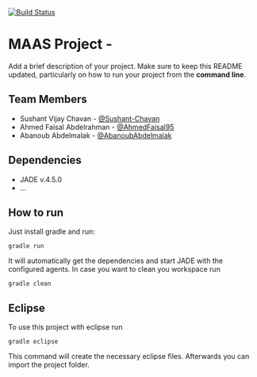 [![Build Status](https://travis-ci.org/HBRS-MAAS/ws18-project-commitment_issues.svg?branch=master)](https://travis-ci.org/HBRS-MAAS/ws18-project-commitment_issues)

# MAAS Project - <Team Name>

Add a brief description of your project. Make sure to keep this README updated, particularly on how to run your project from the **command line**.

## Team Members
* Sushant Vijay Chavan - [@Sushant-Chavan](https://github.com/Sushant-Chavan)
* Ahmed Faisal Abdelrahman - [@AhmedFaisal95](https://github.com/AhmedFaisal95)
* Abanoub Abdelmalak - [@AbanoubAbdelmalak](https://github.com/AbanoubAbdelmalak)

## Dependencies
* JADE v.4.5.0
* ...

## How to run
Just install gradle and run:

    gradle run

It will automatically get the dependencies and start JADE with the configured agents.
In case you want to clean you workspace run

    gradle clean

## Eclipse
To use this project with eclipse run

    gradle eclipse

This command will create the necessary eclipse files.
Afterwards you can import the project folder.
